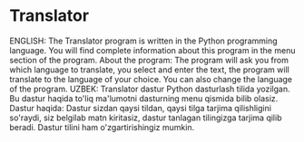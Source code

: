 # Translator
ENGLISH: The Translator program is written in the Python programming language. You will find complete information about this program in the menu section of the program. About the program: The program will ask you from which language to translate, you select and enter the text, the program will translate to the language of your choice. You can also change the language of the program.
UZBEK: Translator dastur Python dasturlash tilida yozilgan. Bu dastur haqida to'liq ma'lumotni dasturning menu qismida bilib olasiz. Dastur haqida: Dastur sizdan qaysi tildan, qaysi tilga tarjima qilishligini so'raydi, siz belgilab matn kiritasiz, dastur tanlagan tilingizga tarjima qilib beradi. Dastur tilini ham o'zgartirishingiz mumkin. 
